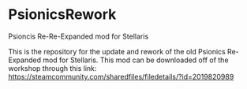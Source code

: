 # PsionicsRework
Psioncis Re-Re-Expanded mod for Stellaris

This is the repository for the update and rework of the old Psionics Re-Expanded mod for Stellaris.
This mod can be downloaded off of the workshop through this link: https://steamcommunity.com/sharedfiles/filedetails/?id=2019820989
